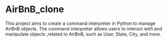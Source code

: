 # AirBnB_clone
This project aims to create a command interpreter in Python to manage AirBnB objects. The command interpreter allows users to interact with and manipulate objects ,related to AirBnB, such as User, State, City, and more.
